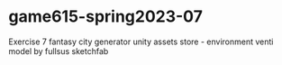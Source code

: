 # game615-spring2023-07
 Exercise 7
fantasy city generator unity assets store - environment
venti model by fullsus sketchfab
